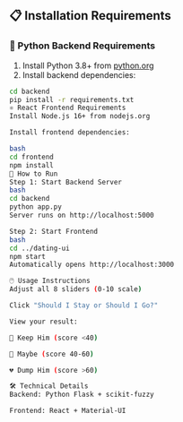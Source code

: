 ## 📋 Installation Requirements

### 🐍 Python Backend Requirements
1. Install Python 3.8+ from [python.org](https://www.python.org/downloads/)
2. Install backend dependencies:
```bash
cd backend
pip install -r requirements.txt
⚛️ React Frontend Requirements
Install Node.js 16+ from nodejs.org

Install frontend dependencies:

bash
cd frontend
npm install
🚀 How to Run
Step 1: Start Backend Server
bash
cd backend
python app.py
Server runs on http://localhost:5000

Step 2: Start Frontend
bash
cd ../dating-ui
npm start
Automatically opens http://localhost:3000

🖱️ Usage Instructions
Adjust all 8 sliders (0-10 scale)

Click "Should I Stay or Should I Go?"

View your result:

💖 Keep Him (score <40)

🤔 Maybe (score 40-60)

💔 Dump Him (score >60)

🛠️ Technical Details
Backend: Python Flask + scikit-fuzzy

Frontend: React + Material-UI


